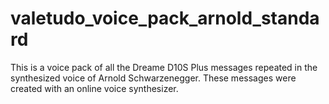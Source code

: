 # valetudo_voice_pack_arnold_standard
This is a voice pack of all the Dreame D10S Plus messages repeated in the synthesized voice of Arnold Schwarzenegger. These messages were created with an online voice synthesizer.
